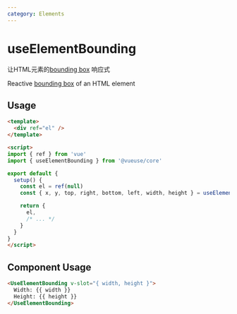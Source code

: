 ```yaml
---
category: Elements
---
```


# useElementBounding

让HTML元素的[bounding box](https://developer.mozilla.org/en-US/docs/Web/API/Element/getBoundingClientRect) 响应式

Reactive [bounding box](https://developer.mozilla.org/en-US/docs/Web/API/Element/getBoundingClientRect) of an HTML element

## Usage

```html
<template>
  <div ref="el" />
</template>

<script>
import { ref } from 'vue'
import { useElementBounding } from '@vueuse/core'

export default {
  setup() {
    const el = ref(null)
    const { x, y, top, right, bottom, left, width, height } = useElementBounding(el)

    return {
      el,
      /* ... */
    }
  }
}
</script>
```

## Component Usage

```html
<UseElementBounding v-slot="{ width, height }">
  Width: {{ width }}
  Height: {{ height }}
</UseElementBounding>
```
